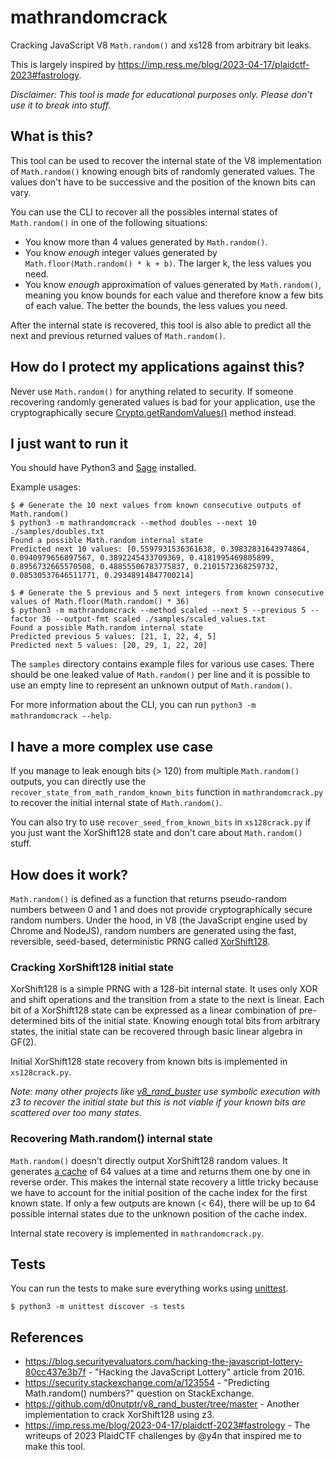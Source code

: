 # mathrandomcrack

Cracking JavaScript V8 `Math.random()` and xs128 from arbitrary bit leaks.

This is largely inspired by https://imp.ress.me/blog/2023-04-17/plaidctf-2023#fastrology.

*Disclaimer: This tool is made for educational purposes only. Please don't use it to break into stuff.*

## What is this?

This tool can be used to recover the internal state of the V8 implementation of `Math.random()` knowing enough bits of randomly generated values. The values don't have to be successive and the position of the known bits can vary.

You can use the CLI to recover all the possibles internal states of `Math.random()` in one of the following situations:

- You know more than 4 values generated by `Math.random()`.
- You know *enough* integer values generated by `Math.floor(Math.random() * k + b)`. The larger k, the less values you need.
- You know *enough* approximation of values generated by `Math.random()`, meaning you know bounds for each value and therefore know a few bits of each value. The better the bounds, the less values you need.

After the internal state is recovered, this tool is also able to predict all the next and previous returned values of `Math.random()`.

## How do I protect my applications against this?

Never use `Math.random()` for anything related to security. If someone recovering randomly generated values is bad for your application, use the cryptographically secure [Crypto.getRandomValues()](https://developer.mozilla.org/en-US/docs/Web/API/Crypto/getRandomValues) method instead.

## I just want to run it

You should have Python3 and [Sage](https://doc.sagemath.org/html/en/installation/index.html) installed.

Example usages:

```console
$ # Generate the 10 next values from known consecutive outputs of Math.random()
$ python3 -m mathrandomcrack --method doubles --next 10 ./samples/doubles.txt
Found a possible Math.random internal state
Predicted next 10 values: [0.5597931536361638, 0.39832831643974864, 0.0940979656897567, 0.3892245433709369, 0.4181995469805899, 0.8956732665570508, 0.48855506783775837, 0.2101572368259732, 0.08530537646511771, 0.29348914847700214]

$ # Generate the 5 previous and 5 next integers from known consecutive values of Math.floor(Math.random() * 36)
$ python3 -m mathrandomcrack --method scaled --next 5 --previous 5 --factor 36 --output-fmt scaled ./samples/scaled_values.txt
Found a possible Math.random internal state
Predicted previous 5 values: [21, 1, 22, 4, 5]
Predicted next 5 values: [20, 29, 1, 22, 20]
```

The `samples` directory contains example files for various use cases. There should be one leaked value of `Math.random()` per line and it is possible to use an empty line to represent an unknown output of `Math.random()`.

For more information about the CLI, you can run `python3 -m mathrandomcrack --help`.

## I have a more complex use case

If you manage to leak enough bits (> 120) from multiple `Math.random()` outputs, you can directly use the `recover_state_from_math_random_known_bits` function in `mathrandomcrack.py` to recover the initial internal state of `Math.random()`.

You can also try to use `recover_seed_from_known_bits` in `xs128crack.py` if you just want the XorShift128 state and don't care about `Math.random()` stuff.

## How does it work?

`Math.random()` is defined as a function that returns pseudo-random numbers between 0 and 1 and does not provide cryptographically secure random numbers. Under the hood, in V8 (the JavaScript engine used by Chrome and NodeJS), random numbers are generated using the fast, reversible, seed-based, deterministic PRNG called [XorShift128](https://github.com/v8/v8/blob/12.5.66/src/base/utils/random-number-generator.h#L119).

### Cracking XorShift128 initial state

XorShift128 is a simple PRNG with a 128-bit internal state. It uses only XOR and shift operations and the transition from a state to the next is linear. Each bit of a XorShift128 state can be expressed as a linear combination of pre-determined bits of the initial state. Knowing enough total bits from arbitrary states, the initial state can be recovered through basic linear algebra in GF(2).

Initial XorShift128 state recovery from known bits is implemented in `xs128crack.py`.

*Note: many other projects like [v8_rand_buster](https://github.com/d0nutptr/v8_rand_buster/tree/master) use symbolic execution with z3 to recover the initial state but this is not viable if your known bits are scattered over too many states.*

### Recovering Math.random() internal state

`Math.random()` doesn't directly output XorShift128 random values. It generates [a cache](https://github.com/v8/v8/blob/12.5.66/src/numbers/math-random.cc#L35) of 64 values at a time and returns them one by one in reverse order. This makes the internal state recovery a little tricky because we have to account for the initial position of the cache index for the first known state. If only a few outputs are known (< 64), there will be up to 64 possible internal states due to the unknown position of the cache index.

Internal state recovery is implemented in `mathrandomcrack.py`.

## Tests

You can run the tests to make sure everything works using [unittest](https://docs.python.org/3/library/unittest.html).

```console
$ python3 -m unittest discover -s tests
```

## References

- https://blog.securityevaluators.com/hacking-the-javascript-lottery-80cc437e3b7f - "Hacking the JavaScript Lottery" article from 2016.
- https://security.stackexchange.com/a/123554 - "Predicting Math.random() numbers?" question on StackExchange.
- https://github.com/d0nutptr/v8_rand_buster/tree/master - Another implementation to crack XorShift128 using z3.
- https://imp.ress.me/blog/2023-04-17/plaidctf-2023#fastrology - The writeups of 2023 PlaidCTF challenges by @y4n that inspired me to make this tool.
